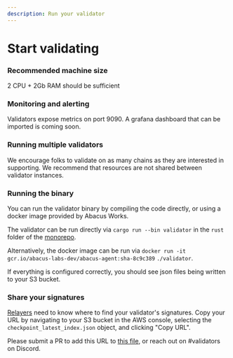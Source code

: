 ```yaml
---
description: Run your validator
---
```


# Start validating

### Recommended machine size

2 CPU + 2Gb RAM should be sufficient

### Monitoring and alerting

Validators expose metrics on port 9090. A grafana dashboard that can be imported is coming soon.&#x20;

### Running multiple validators

We encourage folks to validate on as many chains as they are interested in supporting. We recommend that resources are not shared between validator instances.&#x20;

### Running the binary

You can run the validator binary by compiling the code directly, or using a docker image provided by Abacus Works.

The validator can be run directly via  `cargo run --bin validator` in the `rust` folder of the [monorepo](https://github.com/abacus-network/abacus-monorepo).

Alternatively, the docker image can be run via `docker run -it gcr.io/abacus-labs-dev/abacus-agent:sha-8c9c389` `./validator`.

If everything is configured correctly, you should see json files being written to your S3 bucket.

### Share your signatures

[Relayers](../../protocol/agents/relayer.md) need to know where to find your validator's signatures. Copy your URL by navigating to your S3 bucket in the AWS console, selecting the `checkpoint_latest_index.json` object, and clicking "Copy URL".

Please submit a PR to add this URL to [this file](https://github.com/abacus-network/abacus-monorepo/blob/main/typescript/infra/config/environments/mainnet/validators.ts#L15), or reach out on #validators on Discord.

